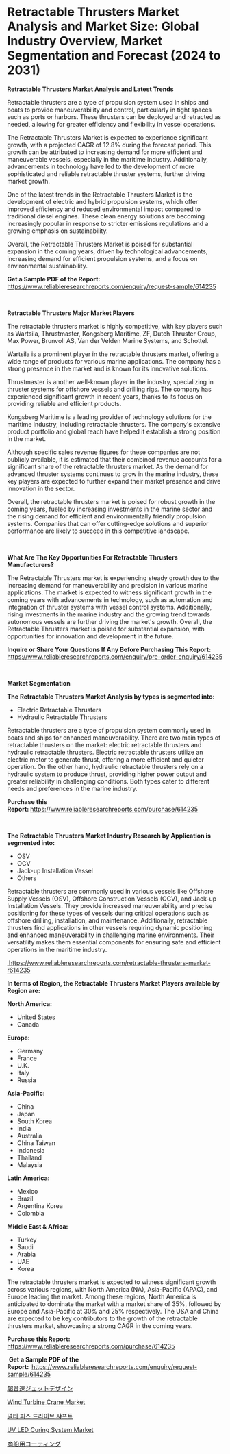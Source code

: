 <p><h1>Retractable Thrusters Market Analysis and Market Size: Global Industry Overview, Market Segmentation and Forecast (2024 to 2031)</h1></p><p><strong>Retractable Thrusters Market Analysis and Latest Trends</strong></p>
<p><p>Retractable thrusters are a type of propulsion system used in ships and boats to provide maneuverability and control, particularly in tight spaces such as ports or harbors. These thrusters can be deployed and retracted as needed, allowing for greater efficiency and flexibility in vessel operations.</p><p>The Retractable Thrusters Market is expected to experience significant growth, with a projected CAGR of 12.8% during the forecast period. This growth can be attributed to increasing demand for more efficient and maneuverable vessels, especially in the maritime industry. Additionally, advancements in technology have led to the development of more sophisticated and reliable retractable thruster systems, further driving market growth.</p><p>One of the latest trends in the Retractable Thrusters Market is the development of electric and hybrid propulsion systems, which offer improved efficiency and reduced environmental impact compared to traditional diesel engines. These clean energy solutions are becoming increasingly popular in response to stricter emissions regulations and a growing emphasis on sustainability.</p><p>Overall, the Retractable Thrusters Market is poised for substantial expansion in the coming years, driven by technological advancements, increasing demand for efficient propulsion systems, and a focus on environmental sustainability.</p></p>
<p><strong>Get a Sample PDF of the Report:&nbsp;</strong> <a href="https://www.reliableresearchreports.com/enquiry/request-sample/614235">https://www.reliableresearchreports.com/enquiry/request-sample/614235</a></p>
<p>&nbsp;</p>
<p><strong>Retractable Thrusters Major Market Players</strong></p>
<p><p>The retractable thrusters market is highly competitive, with key players such as Wartsila, Thrustmaster, Kongsberg Maritime, ZF, Dutch Thruster Group, Max Power, Brunvoll AS, Van der Velden Marine Systems, and Schottel.</p><p>Wartsila is a prominent player in the retractable thrusters market, offering a wide range of products for various marine applications. The company has a strong presence in the market and is known for its innovative solutions.</p><p>Thrustmaster is another well-known player in the industry, specializing in thruster systems for offshore vessels and drilling rigs. The company has experienced significant growth in recent years, thanks to its focus on providing reliable and efficient products.</p><p>Kongsberg Maritime is a leading provider of technology solutions for the maritime industry, including retractable thrusters. The company's extensive product portfolio and global reach have helped it establish a strong position in the market.</p><p>Although specific sales revenue figures for these companies are not publicly available, it is estimated that their combined revenue accounts for a significant share of the retractable thrusters market. As the demand for advanced thruster systems continues to grow in the marine industry, these key players are expected to further expand their market presence and drive innovation in the sector.</p><p>Overall, the retractable thrusters market is poised for robust growth in the coming years, fueled by increasing investments in the marine sector and the rising demand for efficient and environmentally friendly propulsion systems. Companies that can offer cutting-edge solutions and superior performance are likely to succeed in this competitive landscape.</p></p>
<p>&nbsp;</p>
<p><strong>What Are The Key Opportunities For Retractable Thrusters Manufacturers?</strong></p>
<p><p>The Retractable Thrusters market is experiencing steady growth due to the increasing demand for maneuverability and precision in various marine applications. The market is expected to witness significant growth in the coming years with advancements in technology, such as automation and integration of thruster systems with vessel control systems. Additionally, rising investments in the marine industry and the growing trend towards autonomous vessels are further driving the market's growth. Overall, the Retractable Thrusters market is poised for substantial expansion, with opportunities for innovation and development in the future.</p></p>
<p><strong>Inquire or Share Your Questions If Any Before Purchasing This Report:</strong> <a href="https://www.reliableresearchreports.com/enquiry/pre-order-enquiry/614235">https://www.reliableresearchreports.com/enquiry/pre-order-enquiry/614235</a></p>
<p>&nbsp;</p>
<p><strong>Market Segmentation</strong></p>
<p><strong>The Retractable Thrusters Market Analysis by types is segmented into:</strong></p>
<p><ul><li>Electric Retractable Thrusters</li><li>Hydraulic Retractable Thrusters</li></ul></p>
<p><p>Retractable thrusters are a type of propulsion system commonly used in boats and ships for enhanced maneuverability. There are two main types of retractable thrusters on the market: electric retractable thrusters and hydraulic retractable thrusters. Electric retractable thrusters utilize an electric motor to generate thrust, offering a more efficient and quieter operation. On the other hand, hydraulic retractable thrusters rely on a hydraulic system to produce thrust, providing higher power output and greater reliability in challenging conditions. Both types cater to different needs and preferences in the marine industry.</p></p>
<p><strong>Purchase this Report:&nbsp;</strong><a href="https://www.reliableresearchreports.com/purchase/614235">https://www.reliableresearchreports.com/purchase/614235</a></p>
<p>&nbsp;</p>
<p><strong>The Retractable Thrusters Market Industry Research by Application is segmented into:</strong></p>
<p><ul><li>OSV</li><li>OCV</li><li>Jack-up Installation Vessel</li><li>Others</li></ul></p>
<p><p>Retractable thrusters are commonly used in various vessels like Offshore Supply Vessels (OSV), Offshore Construction Vessels (OCV), and Jack-up Installation Vessels. They provide increased maneuverability and precise positioning for these types of vessels during critical operations such as offshore drilling, installation, and maintenance. Additionally, retractable thrusters find applications in other vessels requiring dynamic positioning and enhanced maneuverability in challenging marine environments. Their versatility makes them essential components for ensuring safe and efficient operations in the maritime industry.</p></p>
<p><a href="https://www.reliableresearchreports.com/retractable-thrusters-market-r614235">&nbsp;https://www.reliableresearchreports.com/retractable-thrusters-market-r614235</a></p>
<p><strong>In terms of Region, the Retractable Thrusters Market Players available by Region are:</strong></p>
<p>
    <p> <strong> North America: </strong>
        <ul>
            <li>United States</li>
            <li>Canada</li>
        </ul>
        </p> 
    <p> <strong> Europe: </strong>
        <ul>
            <li>Germany</li>
            <li>France</li>
            <li>U.K.</li>
            <li>Italy</li>
            <li>Russia</li>
        </ul>
        </p> 
    <p> <strong> Asia-Pacific: </strong>
        <ul>
            <li>China</li>
            <li>Japan</li>
            <li>South Korea</li>
            <li>India</li>
            <li>Australia</li>
            <li>China Taiwan</li>
            <li>Indonesia</li>
            <li>Thailand</li>
            <li>Malaysia</li>
        </ul>
        </p> 
    <p> <strong> Latin America: </strong>
        <ul>
            <li>Mexico</li>
            <li>Brazil</li>
            <li>Argentina Korea</li>
            <li>Colombia</li>
        </ul>
        </p> 
    <p> <strong> Middle East & Africa: </strong>
        <ul>
            <li>Turkey</li>
            <li>Saudi</li>
            <li>Arabia</li>
            <li>UAE</li>
            <li>Korea</li>
        </ul>
    </p>
    </p>
<p><p>The retractable thrusters market is expected to witness significant growth across various regions, with North America (NA), Asia-Pacific (APAC), and Europe leading the market. Among these regions, North America is anticipated to dominate the market with a market share of 35%, followed by Europe and Asia-Pacific at 30% and 25% respectively. The USA and China are expected to be key contributors to the growth of the retractable thrusters market, showcasing a strong CAGR in the coming years.</p></p>
<p><strong>Purchase this Report: </strong><a href="https://www.reliableresearchreports.com/purchase/614235">https://www.reliableresearchreports.com/purchase/614235</a></p>
<p>&nbsp;<strong>Get a Sample PDF of the Report:&nbsp;&nbsp;</strong><a href="https://www.reliableresearchreports.com/enquiry/request-sample/614235">https://www.reliableresearchreports.com/enquiry/request-sample/614235</a></p>
<p><strong></strong></p>
<p><p><a href="https://github.com/lily-u-genius/Market-Research-Report-List-1/blob/main/537311799827.md">超音速ジェットデザイン</a></p><p><a href="https://github.com/gladysalidde/Market-Research-Report-List-1/blob/main/wind-turbine-crane-market.md">Wind Turbine Crane Market</a></p><p><a href="https://github.com/joyliyu/Market-Research-Report-List-1/blob/main/177702691183.md">멀티 피스 드라이브 샤프트</a></p><p><a href="https://github.com/dimitrishawkinswaynenp91rgz/Market-Research-Report-List-2/blob/main/uv-led-curing-system-market.md">UV LED Curing System Market</a></p><p><a href="https://medium.com/@juliafadel1922/%E5%95%86%E8%88%B9%E7%94%A8%E5%A1%97%E8%A3%85%E3%81%AE%E5%B8%82%E5%A0%B4%E8%A6%8F%E6%A8%A1-%E5%B8%82%E5%A0%B4%E5%B1%95%E6%9C%9B%E3%81%A8%E5%B8%82%E5%A0%B4%E4%BA%88%E6%B8%AC-2024%E5%B9%B4%E3%81%8B%E3%82%892031%E5%B9%B4-5ec3b2d076a6">商船用コーティング</a></p></p>